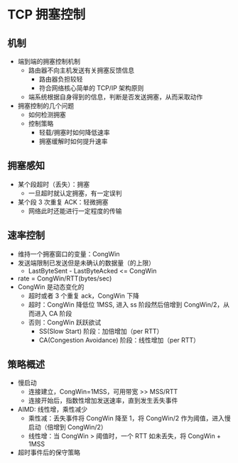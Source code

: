 # TCP 拥塞控制

## 机制
- 端到端的拥塞控制机制
  - 路由器不向主机发送有关拥塞反馈信息
    - 路由器负担较轻
    - 符合网络核心简单的 TCP/IP 架构原则
  - 端系统根据自身得到的信息，判断是否发送拥塞，从而采取动作
- 拥塞控制的几个问题
  - 如何检测拥塞
  - 控制策略
    - 轻载/拥塞时如何降低速率
    - 拥塞缓解时如何提升速率

## 拥塞感知
- 某个段超时（丢失）：拥塞
  - 一旦超时就认定拥塞，有一定误判
- 某个段 3 次重复 ACK：轻微拥塞
  - 网络此时还能进行一定程度的传输

## 速率控制
- 维持一个拥塞窗口的变量：CongWin
- 发送端限制已发送但是未确认的数据量（的上限）
  - LastByteSent - LastByteAcked <= CongWin
- rate = CongWin/RTT(bytes/sec)
- CongWin 是动态变化的
  - 超时或者 3 个重复 ack，CongWin 下降
  - 超时：CongWin 降低位 1MSS, 进入 ss 阶段然后倍增到 CongWin/2，从而进入 CA 阶段
  - 否则：CongWin 跃跃欲试
    - SS(Slow Start) 阶段：加倍增加（per RTT）
    - CA(Congestion Avoidance) 阶段：线性增加（per RTT）

## 策略概述
- 慢启动
  - 连接建立，CongWin=1MSS，可用带宽 >> MSS/RTT
  - 连接开始后，指数性增加发送速率，直到发生丢失事件
- AIMD: 线性增，乘性减少
  - 乘性减：丢失事件将 CongWin 降至 1，将 CongWin/2 作为阈值，进入慢启动（倍增到 CongWin/2）
  - 线性增：当 CongWin > 阈值时，一个 RTT 如未丢失，将 CongWin + 1MSS
- 超时事件后的保守策略

